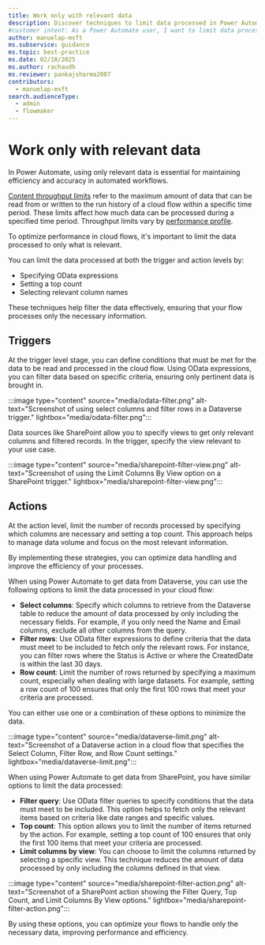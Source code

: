 ```yaml
---
title: Work only with relevant data
description: Discover techniques to limit data processed in Power Automate, optimizing performance and ensuring only necessary information is handled.
#customer intent: As a Power Automate user, I want to limit data processed in Power Automate so that I can optimize efficiency and accuracy in automated workflows.
author: manuelap-msft
ms.subservice: guidance
ms.topic: best-practice
ms.date: 02/18/2025
ms.author: rachaudh
ms.reviewer: pankajsharma2087
contributors: 
  - manuelap-msft
search.audienceType: 
  - admin
  - flowmaker
---
```


# Work only with relevant data

In Power Automate, using only relevant data is essential for maintaining efficiency and accuracy in automated workflows.

[Content throughput limits](/power-automate/limits-and-config#throughput-limits) refer to the maximum amount of data that can be read from or written to the run history of a cloud flow within a specific time period. These limits affect how much data can be processed during a specified time period. Throughput limits vary by [performance profile](/power-automate/limits-and-config#performance-profiles).

To optimize performance in cloud flows, it's important to limit the data processed to only what is relevant.

You can limit the data processed at both the trigger and action levels by:

- Specifying OData expressions
- Setting a top count 
- Selecting relevant column names 

These techniques help filter the data effectively, ensuring that your flow processes only the necessary information.

## Triggers

At the trigger level stage, you can define conditions that must be met for the data to be read and processed in the cloud flow. Using OData expressions, you can filter data based on specific criteria, ensuring only pertinent data is brought in.

:::image type="content" source="media/odata-filter.png" alt-text="Screenshot of using select columns and filter rows in a Dataverse trigger." lightbox="media/odata-filter.png":::

Data sources like SharePoint allow you to specify views to get only relevant columns and filtered records. In the trigger,  specify the view relevant to your use case.

:::image type="content" source="media/sharepoint-filter-view.png" alt-text="Screenshot of using the Limit Columns By View option on a SharePoint trigger." lightbox="media/sharepoint-filter-view.png":::

## Actions

At the action level, limit the number of records processed by specifying which columns are necessary and setting a top count. This approach helps to manage data volume and focus on the most relevant information.

By implementing these strategies, you can optimize data handling and improve the efficiency of your processes.

When using Power Automate to get data from Dataverse, you can use the following options to limit the data processed in your cloud flow:

- **Select columns**: Specify which columns to retrieve from the Dataverse table to reduce the amount of data processed by only including the necessary fields. For example, if you only need the Name and Email columns, exclude all other columns from the query.
- **Filter rows**: Use OData filter expressions to define criteria that the data must meet to be included to fetch only the relevant rows. For instance, you can filter rows where the Status is Active or where the CreatedDate is within the last 30 days.
- **Row count**: Limit the number of rows returned by specifying a maximum count, especially when dealing with large datasets. For example, setting a row count of 100 ensures that only the first 100 rows that meet your criteria are processed.

You can either use one or a combination of these options to minimize the data.

:::image type="content" source="media/dataverse-limit.png" alt-text="Screenshot of a Dataverse action in a cloud flow that specifies the Select Column, Filter Row, and Row Count settings." lightbox="media/dataverse-limit.png":::

When using Power Automate to get data from SharePoint, you have similar options to limit the data processed:

- **Filter query**: Use OData filter queries to specify conditions that the data must meet to be included. This option helps to fetch only the relevant items based on criteria like date ranges and specific values.
- **Top count**: This option allows you to limit the number of items returned by the action. For example, setting a top count of 100 ensures that only the first 100 items that meet your criteria are processed.
- **Limit columns by view**: You can choose to limit the columns returned by selecting a specific view. This technique reduces the amount of data processed by only including the columns defined in that view.

:::image type="content" source="media/sharepoint-filter-action.png" alt-text="Screenshot of a SharePoint action showing the Filter Query, Top Count, and Limit Columns By View options." lightbox="media/sharepoint-filter-action.png":::

By using these options, you can optimize your flows to handle only the necessary data, improving performance and efficiency.